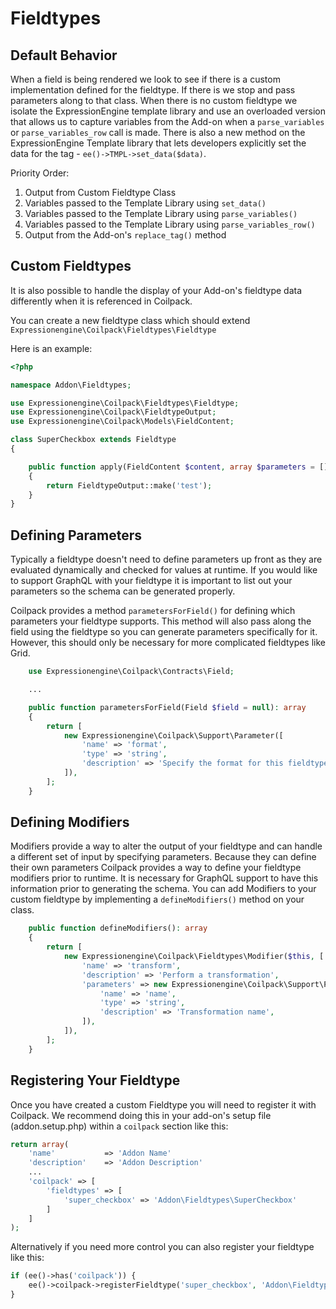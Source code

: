 # Fieldtypes


## Default Behavior

When a field is being rendered we look to see if there is a custom implementation defined for the fieldtype.  If there is we stop and pass parameters along to that class.  When there is no custom fieldtype we isolate the ExpressionEngine template library and use an overloaded version that allows us to capture variables from the Add-on when a `parse_variables` or `parse_variables_row` call is made.  There is also a new method on the ExpressionEngine Template library that lets developers explicitly set the data for the tag - `ee()->TMPL->set_data($data)`.

Priority Order:

1. Output from Custom Fieldtype Class
2. Variables passed to the Template Library using `set_data()`
3. Variables passed to the Template Library using `parse_variables()`
4. Variables passed to the Template Library using `parse_variables_row()`
5. Output from the Add-on's `replace_tag()` method

## Custom Fieldtypes

It is also possible to handle the display of your Add-on's fieldtype data differently when it is referenced in Coilpack.

You can create a new fieldtype class which should extend `Expressionengine\Coilpack\Fieldtypes\Fieldtype`

Here is an example:

```php
<?php

namespace Addon\Fieldtypes;

use Expressionengine\Coilpack\Fieldtypes\Fieldtype;
use Expressionengine\Coilpack\FieldtypeOutput;
use Expressionengine\Coilpack\Models\FieldContent;

class SuperCheckbox extends Fieldtype
{

    public function apply(FieldContent $content, array $parameters = [])
    {
        return FieldtypeOutput::make('test');
    }
}
```

## Defining Parameters

Typically a fieldtype doesn't need to define parameters up front as they are evaluated dynamically and checked for values at runtime.  If you would like to support GraphQL with your fieldtype it is important to list out your parameters so the schema can be generated properly.

Coilpack provides a method `parametersForField()` for defining which parameters your fieldtype supports.  This method will also pass along the field using the fieldtype so you can generate parameters specifically for it.  However, this should only be necessary for more complicated fieldtypes like Grid.

```php
    use Expressionengine\Coilpack\Contracts\Field;

    ...

    public function parametersForField(Field $field = null): array
    {
        return [
            new Expressionengine\Coilpack\Support\Parameter([
                'name' => 'format',
                'type' => 'string',
                'description' => 'Specify the format for this fieldtype',
            ]),
        ];
    }
```

## Defining Modifiers

Modifiers provide a way to alter the output of your fieldtype and can handle a different set of input by specifying parameters.  Because they can define their own parameters Coilpack provides a way to define your fieldtype modifiers prior to runtime.  It is necessary for GraphQL support to have this information prior to generating the schema.  You can add Modifiers to your custom fieldtype by implementing a `defineModifiers()` method on your class.

```php
    public function defineModifiers(): array
    {
        return [
            new Expressionengine\Coilpack\Fieldtypes\Modifier($this, [
                'name' => 'transform',
                'description' => 'Perform a transformation',
                'parameters' => new Expressionengine\Coilpack\Support\Parameter([
                    'name' => 'name',
                    'type' => 'string',
                    'description' => 'Transformation name',
                ]),
            ]),
        ];
    }
```


## Registering Your Fieldtype

Once you have created a custom Fieldtype you will need to register it with Coilpack.
We recommend doing this in your add-on's setup file (addon.setup.php) within a `coilpack` section like this:

```php
return array(
    'name'           => 'Addon Name'
    'description'    => 'Addon Description'
    ...
    'coilpack' => [
        'fieldtypes' => [
            'super_checkbox' => 'Addon\Fieldtypes\SuperCheckbox'
        ]
    ]
);
```

Alternatively if you need more control you can also register your fieldtype like this:

```php
if (ee()->has('coilpack')) {
    ee()->coilpack->registerFieldtype('super_checkbox', 'Addon\Fieldtypes\SuperCheckbox');
}
```
